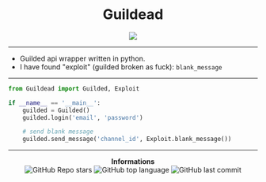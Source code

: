 <h1 align="center">Guildead</h1>

<p align='center'>
    <img src='https://media.discordapp.net/attachments/933087958288986123/934243026958692362/1200x600wa.png'>
</p>

-----

- Guilded api wrapper written in python.
- I have found "exploit" (guilded broken as fuck): `blank_message`

-----

```py
from Guildead import Guilded, Exploit

if __name__ == '__main__':
    guilded = Guilded()
    guilded.login('email', 'password')

    # send blank message
    guilded.send_message('channel_id', Exploit.blank_message())
```

-----

<p align="center"> 
    <b>Informations</b><br>
    <img alt="GitHub Repo stars" src="https://img.shields.io/github/stars/Its-Vichy/Guildead?style=social">
    <img alt="GitHub top language" src="https://img.shields.io/github/languages/top/Its-Vichy/Guildead">
    <img alt="GitHub last commit" src="https://img.shields.io/github/last-commit/Its-Vichy/Guildead">
</p>
